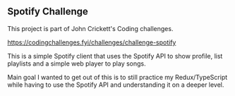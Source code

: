 ## Spotify Challenge

This project is part of John Crickett's Coding challenges.

https://codingchallenges.fyi/challenges/challenge-spotify

This is a simple Spotify client that uses the Spotify API to show profile, list playlists and a simple web player to play songs.

Main goal I wanted to get out of this is to still practice my Redux/TypeScript while having to use the Spotify API and understanding it on a deeper level.
